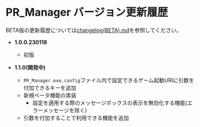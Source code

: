 # PR_Manager バージョン更新履歴

BETA版の更新履歴については[changelog(BETA).md](changelog(BETA).md)を参照してください。

- **1.0.0.230118**
  - 初版

- **1.1.0(開発中)**
  - `PR_Manager.exe.config`ファイル内で設定できるゲーム起動URIに引数を付加できるキーを追加
  - 新規ベータ機能の実装
    - 設定を適用する際のメッセージボックスの表示を無効化する機能(エラーメッセージを除く)
  - 引数を付加することで利用できる機能を追加

